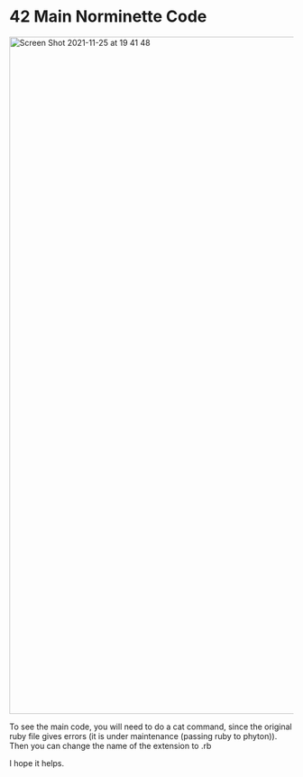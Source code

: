 # 42 Main Norminette Code

<img width="1202" alt="Screen Shot 2021-11-25 at 19 41 48" src="https://user-images.githubusercontent.com/29986345/143489541-58d8a6ee-ffe3-4b3a-851d-fee73a42161a.png">

To see the main code, you will need to do a cat command, since the original ruby file gives errors (it is under maintenance (passing ruby to phyton)). Then you can change the name of the extension to .rb

I hope it helps.
